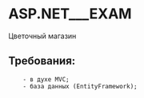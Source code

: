 # ASP.NET___EXAM
Цветочный магазин

## Требования:
        - в духе MVC;
        - база данных (EntityFramework);

        
